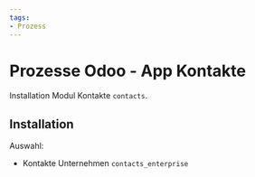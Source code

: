 ```yaml
---
tags:
- Prozess
---
```

# Prozesse Odoo - App Kontakte
Installation Modul Kontakte `contacts`.

## Installation

Auswahl:
* Kontakte Unternehmen `contacts_enterprise`